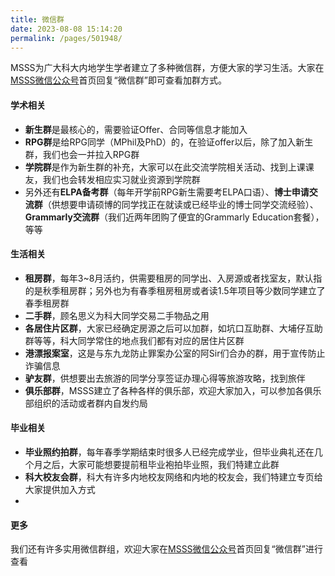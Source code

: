 ```yaml
---
title: 微信群
date: 2023-08-08 15:14:20
permalink: /pages/501948/
---
```


MSSS为广大科大内地学生学者建立了多种微信群，方便大家的学习生活。大家在[MSSS微信公众号](/pages/d310b3/)首页回复“微信群”即可查看加群方式。

#### 学术相关

- **新生群**是最核心的，需要验证Offer、合同等信息才能加入
- **RPG群**是给RPG同学（MPhil及PhD）的，在验证offer以后，除了加入新生群，我们也会一并拉入RPG群
- **学院群**是作为新生群的补充，大家可以在此交流学院相关活动、找到上课课友，我们也会转发相应实习就业资源到学院群
- 另外还有**ELPA备考群**（每年开学前RPG新生需要考ELPA口语）、**博士申请交流群**（供想要申请硕博的同学找正在就读或已经毕业的博士同学交流经验）、**Grammarly交流群**（我们近两年团购了便宜的Grammarly Education套餐），等等

#### 生活相关

- **租房群**，每年3~8月活约，供需要租房的同学出、入房源或者找室友，默认指的是秋季租房群；另外也为有春季租房租房或者读1.5年项目等少数同学建立了春季租房群
- **二手群**，顾名思义为科大同学交易二手物品之用
- **各居住片区群**，大家已经确定房源之后可以加群，如坑口互助群、大埔仔互助群等等，科大同学常住的地点我们都有对应的居住片区群
- **港漂报案室**，这是与东九龙防止罪案办公室的阿Sir们合办的群，用于宣传防止诈骗信息
- **驴友群**，供想要出去旅游的同学分享签证办理心得等旅游攻略，找到旅伴
- **俱乐部群**，MSSS建立了各种各样的俱乐部，欢迎大家加入，可以参加各俱乐部组织的活动或者群内自发约局

#### 毕业相关

- **毕业照约拍群**，每年春季学期结束时很多人已经完成学业，但毕业典礼还在几个月之后，大家可能想要提前租毕业袍拍毕业照，我们特建立此群
- **科大校友会群**，科大有许多内地校友网络和内地的校友会，我们特建立专页给大家提供加入方式
- 

#### 更多

我们还有许多实用微信群组，欢迎大家在[MSSS微信公众号](https://msss.hkust.edu.hk/wechat-official-account/)首页回复“微信群”进行查看
